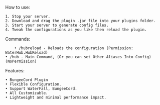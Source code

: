 How to use:

   	1. Stop your server.
   	2. Download and drag the plugin .jar file into your plugins folder.
   	3. Start your server to generate config files.
   	4. Tweak the configurations as you like then reload the plugin.

Commands:

        • /hubreload - Reloads the configuration (Permission: WaterHub.HubReload)
	• /hub - Main Command, (Or you can set Other Aliases Into Config)(NoPermission)
						
Features:

	• BungeeCord Plugin
	• Flexible Configuration.
	• Support WaterFall, BungeeCord.
	• All Customizable.
	• Lightweight and minimal performance impact.
